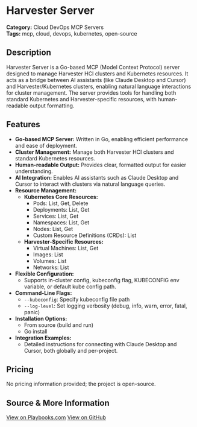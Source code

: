 # Harvester Server

**Category:** Cloud DevOps MCP Servers  
**Tags:** mcp, cloud, devops, kubernetes, open-source

## Description
Harvester Server is a Go-based MCP (Model Context Protocol) server designed to manage Harvester HCI clusters and Kubernetes resources. It acts as a bridge between AI assistants (like Claude Desktop and Cursor) and Harvester/Kubernetes clusters, enabling natural language interactions for cluster management. The server provides tools for handling both standard Kubernetes and Harvester-specific resources, with human-readable output formatting.

## Features
- **Go-based MCP Server:** Written in Go, enabling efficient performance and ease of deployment.
- **Cluster Management:** Manage both Harvester HCI clusters and standard Kubernetes resources.
- **Human-readable Output:** Provides clear, formatted output for easier understanding.
- **AI Integration:** Enables AI assistants such as Claude Desktop and Cursor to interact with clusters via natural language queries.
- **Resource Management:**
  - **Kubernetes Core Resources:**
    - Pods: List, Get, Delete
    - Deployments: List, Get
    - Services: List, Get
    - Namespaces: List, Get
    - Nodes: List, Get
    - Custom Resource Definitions (CRDs): List
  - **Harvester-Specific Resources:**
    - Virtual Machines: List, Get
    - Images: List
    - Volumes: List
    - Networks: List
- **Flexible Configuration:**
  - Supports in-cluster config, kubeconfig flag, KUBECONFIG env variable, or default kube config path.
- **Command-Line Flags:**
  - `--kubeconfig`: Specify kubeconfig file path
  - `--log-level`: Set logging verbosity (debug, info, warn, error, fatal, panic)
- **Installation Options:**
  - From source (build and run)
  - Go install
- **Integration Examples:**
  - Detailed instructions for connecting with Claude Desktop and Cursor, both globally and per-project.

## Pricing
No pricing information provided; the project is open-source.

## Source & More Information
[View on Playbooks.com](https://playbooks.com/mcp/starbops-harvester-hci)
[View on GitHub](https://github.com/starbops/harvester-mcp-server)